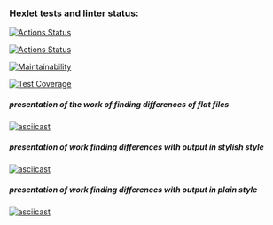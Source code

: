 ### Hexlet tests and linter status:
[![Actions Status](https://github.com/Successful1991/frontend-project-lvl2/workflows/hexlet-check/badge.svg)](https://github.com/Successful1991/frontend-project-lvl2/actions)

[![Actions Status](https://github.com/Successful1991/frontend-project-lvl2/workflows/My-Linter/badge.svg)](https://github.com/Successful1991/frontend-project-lvl2/actions)

[![Maintainability](https://api.codeclimate.com/v1/badges/af19b385646699c5860b/maintainability)](https://codeclimate.com/github/Successful1991/frontend-project-lvl2/maintainability)

[![Test Coverage](https://api.codeclimate.com/v1/badges/af19b385646699c5860b/test_coverage)](https://codeclimate.com/github/Successful1991/frontend-project-lvl2/test_coverage)

##### presentation of the work of finding differences of flat files
[![asciicast](https://asciinema.org/a/FPEpnr4qu7s4oXmZ3ttAd5nBr.svg)](https://asciinema.org/a/FPEpnr4qu7s4oXmZ3ttAd5nBr)

##### presentation of work finding differences with output in stylish style
[![asciicast](https://asciinema.org/a/N1v5FYyZdo3ntQScNPJXhRPCm.svg)](https://asciinema.org/a/N1v5FYyZdo3ntQScNPJXhRPCm)

##### presentation of work finding differences with output in plain style
[![asciicast](https://asciinema.org/a/eFGXQZNDyux7Mg7icAhjhEXMS.svg)](https://asciinema.org/a/eFGXQZNDyux7Mg7icAhjhEXMS)

